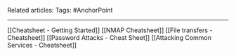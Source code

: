 Related articles:
Tags: #AnchorPoint 

---

[[Cheatsheet - Getting Started]]
[[NMAP Cheatsheet]]
[[File transfers - Cheatsheet]]
[[Password Attacks - Cheat Sheet]]
[[Attacking Common Services - Cheatsheet]]